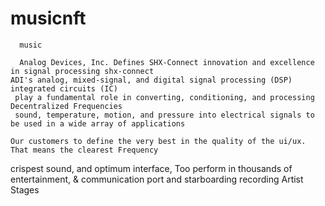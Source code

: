 # musicnft
      music

      Analog Devices, Inc. Defines SHX-Connect innovation and excellence in signal processing shx-connect
    ADI's analog, mixed-signal, and digital signal processing (DSP) integrated circuits (IC)
     play a fundamental role in converting, conditioning, and processing Decentralized Frequencies 
     sound, temperature, motion, and pressure into electrical signals to be used in a wide array of applications
     
    Our customers to define the very best in the quality of the ui/ux. That means the clearest Frequency
 crispest sound, and optimum interface, Too perform in thousands of entertainment, & communication port and starboarding recording Artist Stages
